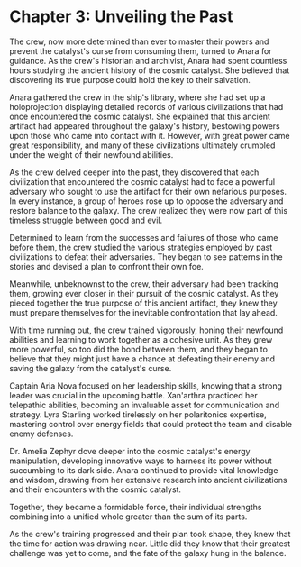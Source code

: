 # Chapter 3: Unveiling the Past

The crew, now more determined than ever to master their powers and prevent the catalyst's curse from consuming them, turned to Anara for guidance. As the crew's historian and archivist, Anara had spent countless hours studying the ancient history of the cosmic catalyst. She believed that discovering its true purpose could hold the key to their salvation.

Anara gathered the crew in the ship's library, where she had set up a holoprojection displaying detailed records of various civilizations that had once encountered the cosmic catalyst. She explained that this ancient artifact had appeared throughout the galaxy's history, bestowing powers upon those who came into contact with it. However, with great power came great responsibility, and many of these civilizations ultimately crumbled under the weight of their newfound abilities.

As the crew delved deeper into the past, they discovered that each civilization that encountered the cosmic catalyst had to face a powerful adversary who sought to use the artifact for their own nefarious purposes. In every instance, a group of heroes rose up to oppose the adversary and restore balance to the galaxy. The crew realized they were now part of this timeless struggle between good and evil.

Determined to learn from the successes and failures of those who came before them, the crew studied the various strategies employed by past civilizations to defeat their adversaries. They began to see patterns in the stories and devised a plan to confront their own foe.

Meanwhile, unbeknownst to the crew, their adversary had been tracking them, growing ever closer in their pursuit of the cosmic catalyst. As they pieced together the true purpose of this ancient artifact, they knew they must prepare themselves for the inevitable confrontation that lay ahead.

With time running out, the crew trained vigorously, honing their newfound abilities and learning to work together as a cohesive unit. As they grew more powerful, so too did the bond between them, and they began to believe that they might just have a chance at defeating their enemy and saving the galaxy from the catalyst's curse.

Captain Aria Nova focused on her leadership skills, knowing that a strong leader was crucial in the upcoming battle. Xan'arthra practiced her telepathic abilities, becoming an invaluable asset for communication and strategy. Lyra Starling worked tirelessly on her polaritonics expertise, mastering control over energy fields that could protect the team and disable enemy defenses.

Dr. Amelia Zephyr dove deeper into the cosmic catalyst's energy manipulation, developing innovative ways to harness its power without succumbing to its dark side. Anara continued to provide vital knowledge and wisdom, drawing from her extensive research into ancient civilizations and their encounters with the cosmic catalyst.

Together, they became a formidable force, their individual strengths combining into a unified whole greater than the sum of its parts.

As the crew's training progressed and their plan took shape, they knew that the time for action was drawing near. Little did they know that their greatest challenge was yet to come, and the fate of the galaxy hung in the balance.
